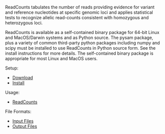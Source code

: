 
ReadCounts tabulates the number of reads providing evidence for variant and reference nucleotides 
at specific genomic loci and applies statistical tests to recognize allelic 
read-counts consistent with homozygous and heterozygous loci.

ReadCounts is available as a self-contained binary package for 64-bit
Linux and MacOS/Darwin systems and as Python source. 
The pysam package, plus a variety
of common third-party python packages including numpy and scipy must
be installed to use ReadCounts in Python source form. See the install
instructions for more details. The self-contained binary package is
appropriate for most Linux and MacOS users.

Setup:
* [Download](https://github.com/HorvathLab/NGS/releases/ReadCounts-2.5.2)
* [Install](docs/Installation.md)

Usage:
* [ReadCounts](docs/Usage.md)

File Formats:
* [Input Files](docs/InputFiles.md)
* [Output Files](docs/OutputFiles.md)
